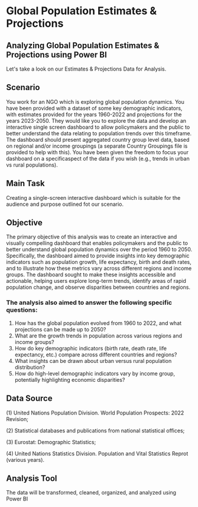 # Global Population Estimates & Projections

## Analyzing Global Population Estimates & Projections using Power BI
Let's take a look on our Estimates & Projections Data for Analysis.


## Scenario
You work for an NGO which is exploring global population dynamics. You have been provided with a dataset of some key demographic indicators, with estimates provided for the years 1960-2022 and projections for the years 2023-2050. They would like you to explore the data and develop an interactive single screen dashboard to allow policymakers and the public to better understand the data relating to population trends over this timeframe. The dashboard should present aggregated country group level data, based on regional and/or income groupings (a separate Country Groupings file is provided to help with this). You have been given the freedom to focus your dashboard on a specificaspect of the data if you wish (e.g., trends in urban vs rural populations).

## Main Task
Creating a single-screen interactive dashboard which is suitable for the audience and purpose outlined fot our scenario.


## Objective
The primary objective of this analysis was to create an interactive and visually compelling dashboard that enables policymakers and the public to better understand global population dynamics over the period 1960 to 2050. Specifically, the dashboard aimed to provide insights into key demographic indicators such as population growth, life expectancy, birth and death rates, and to illustrate how these metrics vary across different regions and income groups. The dashboard sought to make these insights accessible and actionable, helping users explore long-term trends, identify areas of rapid population change, and observe disparities between countries and regions.

### The analysis also aimed to answer the following specific questions:

1. How has the global population evolved from 1960 to 2022, and what projections can be made up to 2050?
2. What are the growth trends in population across various regions and income groups?
3. How do key demographic indicators (birth rate, death rate, life expectancy, etc.) compare across different countries and regions?
4. What insights can be drawn about urban versus rural population distribution?
5. How do high-level demographic indicators vary by income group, potentially highlighting economic disparities?


## Data Source
(1) United Nations Population Division. World Population Prospects: 2022 Revision;

(2) Statistical databases and publications from national statistical offices; 

(3) Eurostat: Demographic Statistics; 

(4) United Nations Statistics Division. Population and Vital Statistics Reprot (various years).


## Analysis Tool
The data will be transformed, cleaned, organized, and analyzed using Power BI
